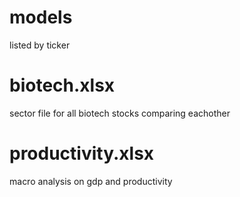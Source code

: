 # models

listed by ticker

# biotech.xlsx

sector file for all biotech stocks comparing eachother

# productivity.xlsx

macro analysis on gdp and productivity
